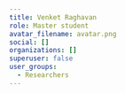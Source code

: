 ```yaml
---
title: Venket Raghavan
role: Master student
avatar_filename: avatar.png
social: []
organizations: []
superuser: false
user_groups:
  - Researchers
---
```

